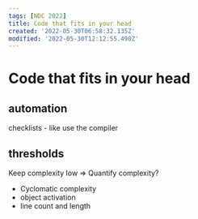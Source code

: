 ```yaml
---
tags: [NDC 2022]
title: Code that fits in your head
created: '2022-05-30T06:58:32.135Z'
modified: '2022-05-30T12:12:55.490Z'
---
```


# Code that fits in your head
## automation
checklists - like use the compiler  


## thresholds
Keep complexity low => Quantify complexity?
- Cyclomatic complexity
- object activation
- line count and length
